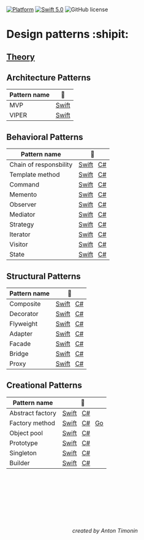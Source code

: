 [![Platform](https://img.shields.io/badge/platform-iOS-green.svg)]()
[![Swift 5.0](https://img.shields.io/badge/Swift-5.0-orange.svg)](https://swift.org)
![GitHub license](https://img.shields.io/badge/license-MIT-blue.svg?style=flat)



# Design patterns :shipit:

## [Theory](https://github.com/timoninas/design-patterns/blob/develop_cs_patterns/theory.md)

## Architecture Patterns

| Pattern name | :pencil: |
| --- | --- |
| MVP | [Swift](https://github.com/timoninas/design-patterns/tree/develop_mvp/Architecture%20Patterns/MVP) |
| VIPER | [Swift](https://github.com/timoninas/design-patterns/tree/develop_mvp/Architecture%20Patterns/VIPER) |

## Behavioral Patterns

| Pattern name | :pencil: |
| --- | --- |
| Chain of responsbility | [Swift](https://github.com/timoninas/design-patterns/tree/master/Behavioral%20Patterns/Chain%20of%20Responsibility/Swift)   [С#](https://github.com/timoninas/design-patterns/blob/develop_cs_patterns/Behavioral%20Patterns/Chain%20of%20Responsibility/CS/ChainOfResponsbility.cs) |
| Template method | [Swift](https://github.com/timoninas/design-patterns/tree/master/Behavioral%20Patterns/Template%20Method/Swift)   [С#](https://github.com/timoninas/design-patterns/blob/develop_cs_patterns/Behavioral%20Patterns/Template%20Method/CS/TemplateMethod.cs)|
| Command | [Swift](https://github.com/timoninas/design-patterns/tree/master/Behavioral%20Patterns/Command/Swift)   [С#](https://github.com/timoninas/design-patterns/blob/develop_cs_patterns/Behavioral%20Patterns/Command/CS/Command.cs) |
| Memento | [Swift](https://github.com/timoninas/design-patterns/tree/master/Behavioral%20Patterns/Memento/Swift)   [С#](https://github.com/timoninas/design-patterns/blob/develop_cs_patterns/Behavioral%20Patterns/Memento/CS/Memento.cs) |
| Observer | [Swift](https://github.com/timoninas/design-patterns/tree/master/Behavioral%20Patterns/Observer/Swift)   [С#](https://github.com/timoninas/design-patterns/blob/develop_cs_patterns/Behavioral%20Patterns/Observer/CS/Observer.cs) |
| Mediator | [Swift](https://github.com/timoninas/design-patterns/tree/master/Behavioral%20Patterns/Mediator/Swift)   [С#](https://github.com/timoninas/design-patterns/blob/develop_cs_patterns/Behavioral%20Patterns/Mediator/CS/Mediator.cs) |
| Strategy | [Swift](https://github.com/timoninas/design-patterns/tree/master/Behavioral%20Patterns/Strategy/Swift)   [С#](https://github.com/timoninas/design-patterns/blob/develop_cs_patterns/Behavioral%20Patterns/Strategy/CS/Strategy.cs) |
| Iterator | [Swift](https://github.com/timoninas/design-patterns/tree/master/Behavioral%20Patterns/Iterator/Swift)   [С#](https://github.com/timoninas/design-patterns/blob/develop_cs_patterns/Behavioral%20Patterns/Iterator/CS/Iterator.cs) |
| Visitor | [Swift](https://github.com/timoninas/design-patterns/tree/master/Behavioral%20Patterns/Visitor/Swift)   [С#](https://github.com/timoninas/design-patterns/blob/develop_cs_patterns/Behavioral%20Patterns/Visitor/CS/Visitor.cs) |
| State | [Swift](https://github.com/timoninas/design-patterns/tree/master/Behavioral%20Patterns/State/Swift)   [С#](https://github.com/timoninas/design-patterns/blob/develop_cs_patterns/Behavioral%20Patterns/State/CS/EnabledState.cs) |

## Structural Patterns

| Pattern name | :pencil: |
| --- | --- |
| Composite | [Swift](https://github.com/timoninas/design-patterns/tree/master/Structural%20Patterns/Composite/Swift)   [С#](https://github.com/timoninas/design-patterns/blob/develop_cs_patterns/Structural%20Patterns/Composite/CS/Composite.cs) |
| Decorator | [Swift](https://github.com/timoninas/design-patterns/tree/master/Structural%20Patterns/Decorator/Swift)   [С#](https://github.com/timoninas/design-patterns/blob/develop_cs_patterns/Structural%20Patterns/Decorator/CS/Decorator.cs) |
| Flyweight | [Swift](https://github.com/timoninas/design-patterns/tree/master/Structural%20Patterns/Flyweight/Swift)   [С#](https://github.com/timoninas/design-patterns/blob/develop_cs_patterns/Structural%20Patterns/Flyweight/CS/Flyweight.cs) |
| Adapter | [Swift](https://github.com/timoninas/design-patterns/tree/master/Structural%20Patterns/Adapter/Swift)   [С#](https://github.com/timoninas/design-patterns/blob/develop_cs_patterns/Structural%20Patterns/Adapter/CS/Adapter.cs) |
| Facade | [Swift](https://github.com/timoninas/design-patterns/tree/master/Structural%20Patterns/Facade/Swift)   [С#](https://github.com/timoninas/design-patterns/blob/develop_cs_patterns/Structural%20Patterns/Facade/CS/Facade.cs) |
| Bridge | [Swift](https://github.com/timoninas/design-patterns/tree/master/Structural%20Patterns/Bridge/Swift)   [С#](https://github.com/timoninas/design-patterns/blob/develop_cs_patterns/Structural%20Patterns/Bridge/CS/Bridge.cs) |
| Proxy | [Swift](https://github.com/timoninas/design-patterns/tree/master/Structural%20Patterns/Proxy/Swift)   [С#](https://github.com/timoninas/design-patterns/blob/develop_cs_patterns/Structural%20Patterns/Proxy/CS/Proxy.cs) |
 

## Creational Patterns

| Pattern name | :pencil: |
| --- | --- |
| Abstract factory | [Swift](https://github.com/timoninas/design_patterns/tree/master/Creational%20Patterns/Abstract%20factory/Swift)   [С#](https://github.com/timoninas/design-patterns/blob/develop_cs_patterns/Creational%20Patterns/Abstract%20factory/CS/AbstractFactory.cs) |
| Factory method | [Swift](https://github.com/timoninas/design_patterns/tree/master/Creational%20Patterns/Factory%20method/Swift)   [С#](https://github.com/timoninas/design-patterns/blob/develop_cs_patterns/Creational%20Patterns/Factory%20method/CS/Company.cs)   [Go](https://github.com/timoninas/design-patterns/tree/feature/golang-pattterns/Creational%20Patterns/Factory%20method/Go) |
| Object pool | [Swift](https://github.com/timoninas/design-patterns/tree/master/Creational%20Patterns/Object%20pool/Swift)   [С#](https://github.com/timoninas/design-patterns/blob/develop_cs_patterns/Creational%20Patterns/Object%20pool/CS/ObjectPool.cs) |
| Prototype | [Swift](https://github.com/timoninas/design-patterns/tree/develop_cs_patterns/Creational%20Patterns/Prototype/Swift)   [С#](https://github.com/timoninas/design-patterns/blob/develop_cs_patterns/Creational%20Patterns/Prototype/CS/Prototype.cs) |
| Singleton | [Swift](https://github.com/timoninas/design-patterns/tree/develop_cs_patterns/Creational%20Patterns/Singleton/Swift)⁣⁣   [С#](https://github.com/timoninas/design-patterns/blob/develop_cs_patterns/Creational%20Patterns/Singleton/CS/Singleton.cs)|
| Builder | [Swift](https://github.com/timoninas/design-patterns/tree/develop_cs_patterns/Creational%20Patterns/Builder/Swift)⁣⁣⁣⁣   [С#](https://github.com/timoninas/design-patterns/blob/develop_cs_patterns/Creational%20Patterns/Builder/CS/Builder.cs)|



⠀⠀ ⠀⠀⠀⠀⠀⠀ ⠀⠀⠀⠀⠀⠀⠀⠀ ⠀⠀⠀⠀⠀⠀ ⠀⠀⠀⠀⠀⠀ ⠀⠀⠀⠀⠀⠀ ⠀⠀⠀⠀⠀⠀ ⠀⠀⠀⠀⠀⠀ ⠀⠀⠀⠀⠀⠀⠀⠀⠀⠀ ⠀⠀⠀⠀ ⠀⠀⠀⠀⠀⠀ ⠀⠀⠀⠀⠀⠀ 
###### ⠀⠀⠀⠀⠀⠀⠀⠀⠀⠀⠀⠀ ⠀⠀⠀⠀⠀⠀ ⠀⠀⠀⠀⠀⠀⠀⠀ ⠀⠀⠀⠀⠀⠀ ⠀⠀⠀⠀⠀⠀ ⠀⠀⠀⠀⠀⠀ ⠀⠀⠀⠀⠀⠀ ⠀⠀⠀⠀⠀⠀ ⠀⠀⠀⠀⠀⠀⠀⠀⠀⠀ ⠀⠀
###### ⠀⠀⠀⠀⠀⠀⠀⠀⠀⠀⠀⠀ ⠀⠀⠀⠀⠀⠀ ⠀⠀⠀⠀⠀⠀⠀⠀ ⠀⠀⠀⠀⠀⠀ ⠀⠀⠀⠀⠀⠀ ⠀⠀⠀⠀⠀⠀ ⠀⠀⠀⠀⠀⠀ ⠀⠀⠀⠀⠀⠀ ⠀⠀⠀⠀created by Anton Timonin
